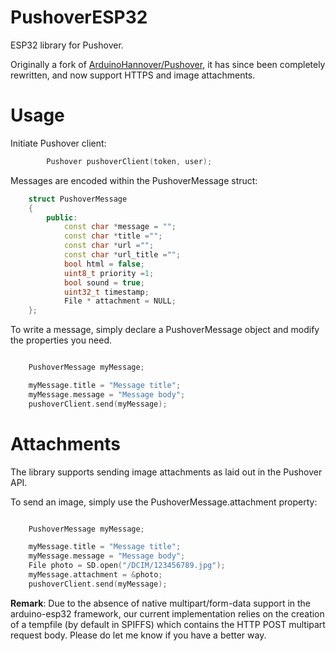 # PushoverESP32

ESP32 library for Pushover.

Originally a fork of [ArduinoHannover/Pushover](https://github.com/ArduinoHannover/Pushover), it has since been completely rewritten, and now support HTTPS and image attachments.

# Usage

Initiate Pushover client:
```cpp
        Pushover pushoverClient(token, user);
```


Messages are encoded within the PushoverMessage struct:

```cpp
    struct PushoverMessage
    {
        public:
            const char *message = "";
            const char *title ="";
            const char *url ="";
            const char *url_title ="";
            bool html = false;
            uint8_t priority =1;
            bool sound = true;
            uint32_t timestamp;
            File * attachment = NULL;
    };
```

To write a message, simply declare a PushoverMessage object and modify the properties you need. 

```cpp

    PushoverMessage myMessage;

    myMessage.title = "Message title";
    myMessage.message = "Message body";
    pushoverClient.send(myMessage);
```


# Attachments

The library supports sending image attachments as laid out in the Pushover API.

To send an image, simply use the PushoverMessage.attachment property:

```cpp

    PushoverMessage myMessage;

    myMessage.title = "Message title";
    myMessage.message = "Message body";
    File photo = SD.open("/DCIM/123456789.jpg");
    myMessage.attachment = &photo;
    pushoverClient.send(myMessage);
```



**Remark**: Due to the absence of native multipart/form-data support in the arduino-esp32 framework, our current implementation relies on the creation of a tempfile (by default in SPIFFS) which contains the HTTP POST multipart request body. Please do let me know if you have a better way.
